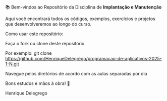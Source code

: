 📚 Bem-vindos ao Repositório da Disciplina de **Implantação e Manutenção**

Aqui você encontrará todos os códigos, exemplos, exercícios e projetos que desenvolveremos ao longo do curso.

Como usar este repositório:

Faça o fork ou clone deste repositório

Por exemplo: git clone https://github.com/HenriqueDelegrego/programacao-de-aplicativos-2025-1-N.git

Navegue pelos diretórios de acordo com as aulas separadas por dia

Bons estudos e mãos à obra! 🚀

Henrique Delegrego
